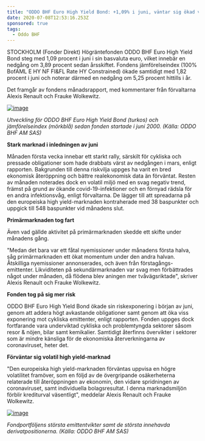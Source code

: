 ```yaml
---
title: "ODDO BHF Euro High Yield Bond: +1,09% i juni, väntar sig ökad volatilitet"
date: 2020-07-08T12:53:16.253Z
sponsored: true
tags:
  - Oddo BHF
---
```

<!--StartFragment-->

STOCKHOLM (Fonder Direkt) Högräntefonden ODDO BHF Euro High Yield Bond steg med 1,09 procent i juni i sin basvaluta euro, vilket innebär en nedgång om 3,89 procent sedan årsskiftet. Fondens jämförelseindex (100% BofAML E HY NF FI&FL Rate HY Constrained) ökade samtidigt med 1,82 procent i juni och noterar därmed en nedgång om 5,25 procent hittills i år.

Det framgår av fondens månadsrapport, med kommentarer från förvaltarna Alexis Renault och Frauke Wolkewitz.

[![image](https://i.direkt.se/200708/586489901.png)](https://i.direkt.se/200708/586489901.png)

*Utveckling för ODDO BHF Euro High Yield Bond (turkos) och jämförelseindex (mörkblå) sedan fonden startade i juni 2000. (Källa: ODDO BHF AM SAS)*

**Stark marknad i inledningen av juni**

Månaden första vecka innebar ett starkt rally, särskilt för cykliska och pressade obligationer som hade drabbats värst av nedgången i mars, enligt rapporten. Bakgrunden till denna riskvilja uppges ha varit en bred ekonomisk återöppning och bättre realekonomisk data än förväntat. Resten av månaden noterades dock en volatil miljö med en svag negativ trend, främst på grund av ökande covid-19-infektioner och en förnyad rädsla för en andra infektionsvåg, enligt förvaltarna. De lägger till att spreadarna på den europeiska high yield-marknaden kontraherade med 38 baspunkter och uppgick till 548 baspunkter vid månadens slut.

**Primärmarknaden tog fart**

Även vad gällde aktivitet på primärmarknaden skedde ett skifte under månadens gång.

"Medan det bara var ett fåtal nyemissioner under månadens första halva, såg primärmarknaden ett ökat momentum under den andra halvan. Åtskilliga nyemissioner annonserades, och även från förstagångs-emittenter. Likviditeten på sekundärmarknaden var svag men förbättrades något under månaden, då flödena blev aningen mer tvåvägsriktade", skriver Alexis Renault och Frauke Wolkewitz.

**Fonden tog på sig mer risk**

ODDO BHF Euro High Yield Bond ökade sin riskexponering i början av juni, genom att addera högt avkastande obligationer samt genom att öka viss exponering mot cykliska emittenter, enligt rapporten. Fonden uppges dock fortfarande vara underviktad cykliska och problemtyngda sektorer såsom resor & nöjen, bilar samt kemikalier. Samtidigt återfinns övervikter i sektorer som är mindre känsliga för de ekonomiska återverkningarna av coronaviruset, heter det.

**Förväntar sig volatil high yield-marknad**

"Den europeiska high yield-marknaden förväntas uppvisa en högre volatilitet framöver, som en följd av de övergripande osäkerheterna relaterade till återöppningen av ekonomin, den vidare spridningen av coronaviruset, samt individuella bolagsresultat. I denna marknadsmiljön förblir krediturval väsentligt", meddelar Alexis Renault och Frauke Wolkewitz.

[![image](https://i.direkt.se/200708/586489902.png)](https://i.direkt.se/200708/586489902.png)

*Fondportföljens största emittentvikter samt de största innehavda derivatpositionerna. (Källa: ODDO BHF AM SAS)*

<!--EndFragment-->